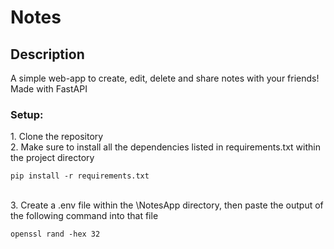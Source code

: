 # Notes

## Description
A simple web-app to create, edit, delete and share notes with your friends! Made with FastAPI 

<h3> Setup: </h3>
1. Clone the repository<br>
2. Make sure to install all the dependencies listed in requirements.txt within the project directory<br>

```shell
pip install -r requirements.txt
```
<br>
3. Create a .env file within the \NotesApp directory, then paste the output of the following command into that file

```shell
openssl rand -hex 32
```
<br>
